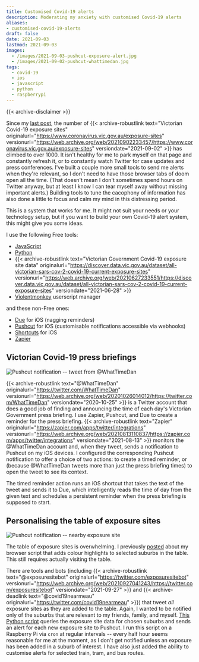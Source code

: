 ```yaml
---
title: Customised Covid-19 alerts
description: Moderating my anxiety with customised Covid-19 alerts
aliases:
- customised-covid-19-alerts
draft: false
date: 2021-09-03
lastmod: 2021-09-03
images:
  - /images/2021-09-03-pushcut-exposure-alert.jpg
  - /images/2021-09-02-pushcut-whattimedan.jpg
tags:
  - covid-19
  - ios
  - javascript
  - python
  - raspberrypi
---
```


{{< archive-disclaimer >}}

Since my [last post](/posts/victorian-covid-19-exposure-site-highlighter/), the number of {{< archive-robustlink text="Victorian Covid-19 exposure sites" originalurl="https://www.coronavirus.vic.gov.au/exposure-sites" versionurl="https://web.archive.org/web/20210902233457/https://www.coronavirus.vic.gov.au/exposure-sites" versiondate="2021-09-02" >}} has climbed to over 1000. It isn't healthy for me to park myself on that page and constantly refresh it, or to constantly watch Twitter for case updates and press conferences. I've built a couple more small tools to send me alerts when they're relevant, so I don't need to have those browser tabs of doom open all the time. (That doesn't mean I don't sometimes spend hours on Twitter anyway, but at least I know I can tear myself away without missing important alerts.) Building tools to tune the cacophony of information has also done a little to focus and calm my mind in this distressing period.

This is a system that works for me. It might not suit your needs or your technology setup, but if you want to build your own Covid-19 alert system, this might give you some ideas.

I use the following Free tools:

- [JavaScript](https://developer.mozilla.org/en-US/docs/Web/JavaScript)
- [Python](https://www.python.org/)
- {{< archive-robustlink text="Victorian Government Covid-19 exposure site data" originalurl="https://discover.data.vic.gov.au/dataset/all-victorian-sars-cov-2-covid-19-current-exposure-sites" versionurl="https://web.archive.org/web/20210627233551/https://discover.data.vic.gov.au/dataset/all-victorian-sars-cov-2-covid-19-current-exposure-sites" versiondate="2021-06-28" >}}
- [Violentmonkey](https://violentmonkey.github.io/) userscript manager

and these non-Free ones:

- [Due](https://www.dueapp.com/) for iOS (nagging reminders)
- [Pushcut](https://www.pushcut.io/) for iOS (customisable notifications accessible via webhooks)
- [Shortcuts](https://support.apple.com/en-au/guide/shortcuts/welcome/ios) for iOS
- [Zapier](https://zapier.com/)

## Victorian Covid-19 press briefings

![Pushcut notification -- tweet from @WhatTimeDan](/images/2021-09-02-pushcut-whattimedan.jpg)

{{< archive-robustlink text="@WhatTimeDan" originalurl="https://twitter.com/WhatTimeDan" versionurl="https://web.archive.org/web/20201026014012/https://twitter.com/WhatTimeDan" versiondate="2020-10-25" >}} is a Twitter account that does a good job of finding and announcing the time of each day's Victorian Government press briefing. I use Zapier, Pushcut, and Due to create a reminder for the press briefing. {{< archive-robustlink text="Zapier" originalurl="https://zapier.com/apps/twitter/integrations" versionurl="https://web.archive.org/web/20210813110837/https://zapier.com/apps/twitter/integrations" versiondate="2021-08-13" >}} monitors the @WhatTimeDan account and, when they tweet, sends a notification to Pushcut on my iOS devices. I configured the corresponding Pushcut notification to offer a choice of two actions: to create a timed reminder, or (because @WhatTimeDan tweets more than just the press briefing times) to open the tweet to see its context.

The timed reminder action runs an iOS shortcut that takes the text of the tweet and sends it to Due, which intelligently reads the time of day from the given text and schedules a persistent reminder when the press briefing is supposed to start.

## Personalising the table of exposure sites

![Pushcut notification -- nearby exposure site](/images/2021-09-03-pushcut-exposure-alert.jpg)

The table of exposure sites is overwhelming. I previously [posted](/posts/victorian-covid-19-exposure-site-highlighter) about my browser script that adds colour highlights to selected suburbs in the table. This still requires actually visiting the table.

There are tools and bots (including {{< archive-robustlink text="@exposuresitebot" originalurl="https://twitter.com/exposuresitebot" versionurl="https://web.archive.org/web/20210927041243/https://twitter.com/exposuresitebot" versiondate="2021-09-27" >}} and {{< archive-deadlink text="@covid19nearmeau" originalurl="https://twitter.com/covid19nearmeau" >}}) that tweet *all* exposure sites as they are added to the table. Again, I wanted to be notified only of the suburbs that are relevant to my friends, family, and myself. [This Python script](https://github.com/claudinec/vic-exposure-site-alert) queries the exposure site data for chosen suburbs and sends an alert for each new exposure site to Pushcut. I run this script on a Raspberry Pi via `cron` at regular intervals -- every half hour seems reasonable for me at the moment, as I don't get notified unless an exposure has been added in a suburb of interest. I have also just added the ability to customise alerts for selected train, tram, and bus routes.
